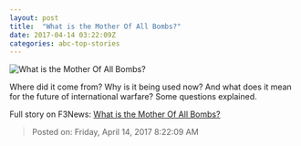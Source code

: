 ```yaml
---
layout: post
title:  "What is the Mother Of All Bombs?"
date: 2017-04-14 03:22:09Z
categories: abc-top-stories
---
```


![What is the Mother Of All Bombs?](http://www.abc.net.au/news/image/8444634-1x1-700x700.jpg)

Where did it come from? Why is it being used now? And what does it mean for the future of international warfare? Some questions explained.


Full story on F3News: [What is the Mother Of All Bombs?](http://www.f3nws.com/n/ABEmFH)

> Posted on: Friday, April 14, 2017 8:22:09 AM
